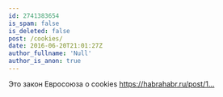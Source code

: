 ```yaml
---
id: 2741383654
is_spam: false
is_deleted: false
post: /cookies/
date: 2016-06-20T21:01:27Z
author_fullname: 'Null'
author_is_anon: true
---
```


<p>Это закон Евросоюза о cookies <a href="https://habrahabr.ru/post/143235/" rel="nofollow noopener" title="https://habrahabr.ru/post/143235/">https://habrahabr.ru/post/1...</a></p>
